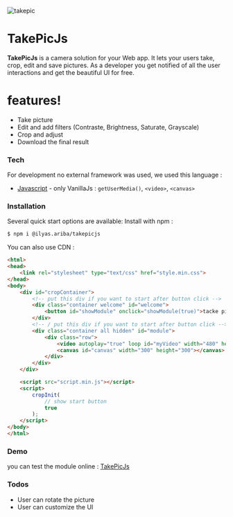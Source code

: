 ![takepic](https://user-images.githubusercontent.com/19781935/57959274-9c3a5c80-78f2-11e9-8670-06653b6bab24.png)

# TakePicJs
**TakePicJs** is a camera solution for your Web app. It lets your users take, crop, edit and save pictures. As a developer you get notified of all the user interactions and get the beautiful UI for free.

# features!
  - Take picture
  - Edit and add filters (Contraste, Brightness, Saturate, Grayscale)
  - Crop and adjust
  - Download the final result

### Tech
For development no external framework was used, we used this language :
* [Javascript](https://developer.mozilla.org/en-US/docs/Web/JavaScript) - only VanillaJs : `getUserMedia()`, `<video>`, `<canvas>`

### Installation
Several quick start options are available:
Install with npm :
```sh
$ npm i @ilyas.ariba/takepicjs
```

You can also use CDN :

```html
<html>
<head>
    <link rel="stylesheet" type="text/css" href="style.min.css">
</head>
<body>
    <div id="cropContainer">
        <!-- put this div if you want to start after button click -->
        <div class="container welcome" id="welcome">
            <button id="showModule" onclick="showModule(true)">tacke picture</button>
        </div>
        <!-- / put this div if you want to start after button click -->
        <div class="container all hidden" id="module">
            <div class="row">
                <video autoplay="true" loop id="myVideo" width="480" height="320"></video>
                <canvas id="canvas" width="300" height="300"></canvas>
            </div>
        </div>
    </div>

    <script src="script.min.js"></script>
    <script>
        cropInit(
            // show start button
            true
        );
    </script>
</body>
</html>
```

### Demo

you can test the module online : [TakePicJs](https://takepicjs.netlify.com)


### Todos

 - User can rotate the picture
 - User can customize the UI
